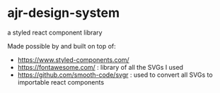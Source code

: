 # ajr-design-system
a styled react component library 

Made possible by and built on top of:  
  * https://www.styled-components.com/ 
  * https://fontawesome.com/ :  library of all the SVGs I used
  * https://github.com/smooth-code/svgr : used to convert all SVGs to importable react components
